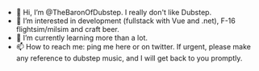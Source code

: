 - 👋 Hi, I’m @TheBaronOfDubstep. I really don't like Dubstep.
- 👀 I’m interested in development (fullstack with Vue and .net), F-16 flightsim/milsim  and craft beer.
- 🌱 I’m currently learning more than a lot.
- 📫 How to reach me: ping me here or on twitter. If urgent, please make any reference to dubstep music, and I will get back to you promptly.

<!---
TheBaronOfDubstep/TheBaronOfDubstep is a ✨ special ✨ repository because its `README.md` (this file) appears on your GitHub profile.
You can click the Preview link to take a look at your changes.
--->
